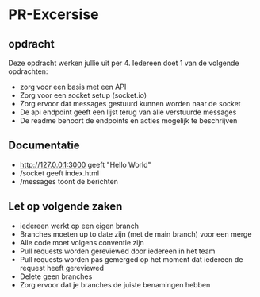 # PR-Excersise

## opdracht

Deze opdracht werken jullie uit per 4. Iedereen doet 1 van de volgende opdrachten:

* zorg voor een basis met een API
* Zorg voor een socket setup (socket.io)
* Zorg ervoor dat messages gestuurd kunnen worden naar de socket
* De api endpoint geeft een lijst terug van alle verstuurde messages
* De readme behoort de endpoints en acties mogelijk te beschrijven

## Documentatie

* http://127.0.0.1:3000 geeft "Hello World"
* /socket geeft index.html
* /messages toont de berichten

## Let op volgende zaken

* iedereen werkt op een eigen branch
* Branches moeten up to date zijn (met de main branch) voor een merge
* Alle code moet volgens conventie zijn
* Pull requests worden gereviewed door iedereen in het team
* Pull requests worden pas gemerged op het moment dat iedereen de request heeft gereviewed
* Delete geen branches
* Zorg ervoor dat je branches de juiste benamingen hebben

